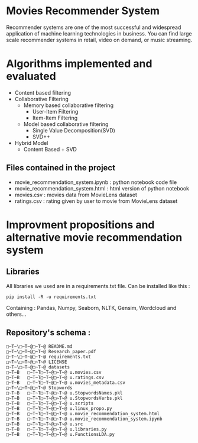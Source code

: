 # Movies Recommender System
Recommender systems are one of the most successful and widespread application of machine learning technologies in business. You can find large scale recommender systems in retail, video on demand, or music streaming.

# Algorithms implemented and evaluated
  * Content based filtering
  * Collaborative Filtering
    * Memory based collaborative filtering
      * User-Item Filtering
      * Item-Item Filtering
    * Model based collaborative filtering
      * Single Value Decomposition(SVD)
      * SVD++
  * Hybrid Model
      * Content Based + SVD 
  
  ## Files contained in the project
  * movie_recommendation_system.ipynb : python notebook code file
  * movie_recommendation_system.html : html version of python notebook
  * movies.csv : movies data from MovieLens dataset
  * ratings.csv : rating given by user to movie from MovieLens dataset 

# Improvment propositions and alternative movie recommendation system

  ## Libraries

  All libraries we used are in a requirements.txt file. Can be installed like this : 
  
  `pip install -R -u requirements.txt`

  Containing : Pandas, Numpy, Seaborn, NLTK, Gensim, Wordcloud and others...

 ##  Repository's schema :
   ```
   □~T~\□~T~@□~T~@ README.md
   □~T~\□~T~@□~T~@ Research_paper.pdf
   □~T~\□~T~@□~T~@ requirements.txt
   □~T~\□~T~@□~T~@ LICENSE
   □~T~\□~T~@□~T~@ datasets
   □~T~B   □~T~T□~T~@□~T~@ u.movies.csv
   □~T~B   □~T~T□~T~@□~T~@ u.ratings.csv
   □~T~B   □~T~T□~T~@□~T~@ u.movies_metadata.csv
   □~T~\□~T~@□~T~@ Stopwords
   □~T~B   □~T~T□~T~@□~T~@ u.StopwordsNames.pkl
   □~T~B   □~T~T□~T~@□~T~@ u.StopwordsVerbs.pkl
   □~T~B   □~T~T□~T~@□~T~@ u.scripts
   □~T~B   □~T~T□~T~@□~T~@ u.linux_propo.py
   □~T~B   □~T~T□~T~@□~T~@ u.movie_recommendation_system.html
   □~T~B   □~T~T□~T~@□~T~@ u.movie_recommendation_system.ipynb
   □~T~B   □~T~T□~T~@□~T~@ u.src
   □~T~B   □~T~T□~T~@□~T~@ u.libraries.py
   □~T~B   □~T~T□~T~@□~T~@ u.FunctionsLDA.py
   ```
